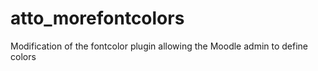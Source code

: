 atto_morefontcolors
===================

Modification of the fontcolor plugin allowing the Moodle admin to define colors
